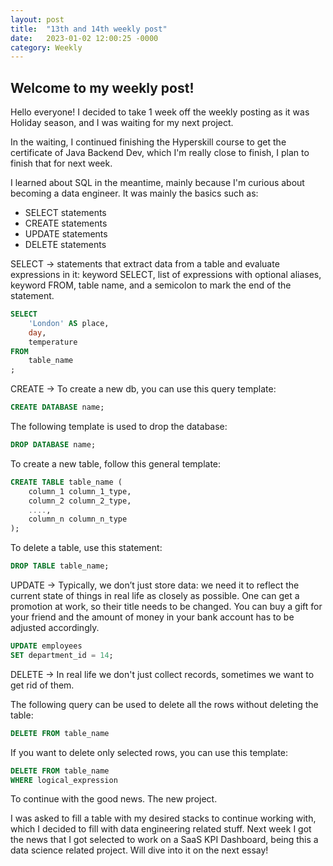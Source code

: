 ```yaml
---
layout: post
title:  "13th and 14th weekly post"
date:   2023-01-02 12:00:25 -0000
category: Weekly
---
```

## Welcome to my weekly post!

Hello everyone! I decided to take 1 week off the weekly posting as it was Holiday season, and I was waiting for my next project.

In the waiting, I continued finishing the Hyperskill course to get the certificate of Java Backend Dev, which I'm really close to finish, I plan to finish that for next week.

I learned about SQL in the meantime, mainly because I'm curious about becoming a data engineer. It was mainly the basics such as:

* SELECT statements
* CREATE statements
* UPDATE statements
* DELETE statements

SELECT -> statements that extract data from a table and evaluate expressions in it: keyword SELECT, list of expressions with optional aliases, keyword FROM, table name, and a semicolon to mark the end of the statement.

```SQL
SELECT
    'London' AS place,
    day,
    temperature
FROM
    table_name
;
```

CREATE -> To create a new db, you can use this query template:

```SQL
CREATE DATABASE name;
```

The following template is used to drop the database:

```SQL
DROP DATABASE name; 
```

To create a new table, follow this general template:

```SQL
CREATE TABLE table_name ( 
    column_1 column_1_type,
    column_2 column_2_type,
    ...., 
    column_n column_n_type
);
```

To delete a table, use this statement:

```SQL
DROP TABLE table_name; 
```

UPDATE -> Typically, we don’t just store data: we need it to reflect the current state of things in real life as closely as possible. One can get a promotion at work, so their title needs to be changed. You can buy a gift for your friend and the amount of money in your bank account has to be adjusted accordingly.

```SQL
UPDATE employees 
SET department_id = 14; 
```

DELETE -> In real life we don't just collect records, sometimes we want to get rid of them.

The following query can be used to delete all the rows without deleting the table:

```SQL
DELETE FROM table_name 
```

If you want to delete only selected rows, you can use this template:

```SQL
DELETE FROM table_name 
WHERE logical_expression
```

To continue with the good news. The new project.

I was asked to fill a table with my desired stacks to continue working with, which I decided to fill with data engineering related stuff. Next week I got the news that I got selected to work on a SaaS KPI Dashboard, being this a data science related project. Will dive into it on the next essay!